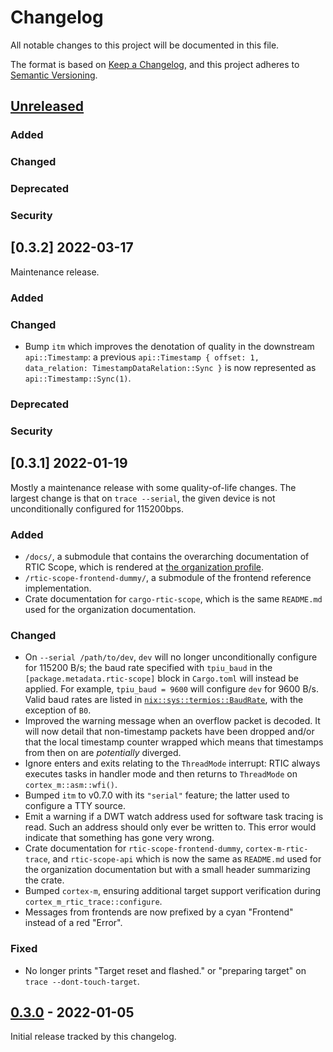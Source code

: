 # Changelog
All notable changes to this project will be documented in this file.

The format is based on [Keep a Changelog](https://keepachangelog.com/en/1.0.0/),
and this project adheres to [Semantic Versioning](https://semver.org/spec/v2.0.0.html).

## [Unreleased]
### Added
### Changed
### Deprecated
### Security

## [0.3.2] 2022-03-17
Maintenance release.

### Added
### Changed
- Bump `itm` which improves the denotation of quality in the downstream `api::Timestamp`: a previous `api::Timestamp { offset: 1, data_relation: TimestampDataRelation::Sync }` is now represented as `api::Timestamp::Sync(1)`.
### Deprecated
### Security

## [0.3.1] 2022-01-19
Mostly a maintenance release with some quality-of-life changes.
The largest change is that on `trace --serial`, the given device is not unconditionally configured for 115200bps.

### Added
- `/docs/`, a submodule that contains the overarching documentation of RTIC Scope, which is rendered at [the organization profile](https://github.com/rtic-scope).
- `/rtic-scope-frontend-dummy/`, a submodule of the frontend reference implementation.
- Crate documentation for `cargo-rtic-scope`, which is the same `README.md` used for the organization documentation.

### Changed
- On `--serial /path/to/dev`, `dev` will no longer unconditionally configure for 115200 B/s; the baud rate specified with `tpiu_baud` in the `[package.metadata.rtic-scope]` block in `Cargo.toml` will instead be applied.
  For example, `tpiu_baud = 9600` will configure `dev` for 9600 B/s.
  Valid baud rates are listed in [`nix::sys::termios::BaudRate`](https://docs.rs/nix/0.23.1/nix/sys/termios/enum.BaudRate.html), with the exception of `B0`.
- Improved the warning message when an overflow packet is decoded.
  It will now detail that non-timestamp packets have been dropped and/or that the local timestamp counter wrapped which means that timestamps from then on are *potentially* diverged.
- Ignore enters and exits relating to the `ThreadMode` interrupt: RTIC always executes tasks in handler mode and then returns to `ThreadMode` on `cortex_m::asm::wfi()`.
- Bumped `itm` to v0.7.0 with its `"serial"` feature; the latter used to configure a TTY source.
- Emit a warning if a DWT watch address used for software task tracing is read. Such an address should only ever be written to. This error would indicate that something has gone very wrong.
- Crate documentation for `rtic-scope-frontend-dummy`, `cortex-m-rtic-trace`, and `rtic-scope-api` which is now the same as `README.md` used for the organization documentation but with a small header summarizing the crate.
- Bumped `cortex-m`, ensuring additional target support verification during `cortex_m_rtic_trace::configure`.
- Messages from frontends are now prefixed by a cyan "Frontend" instead of a red "Error".

### Fixed
- No longer prints "Target reset and flashed." or "preparing target" on `trace --dont-touch-target`.

## [0.3.0] - 2022-01-05
Initial release tracked by this changelog.

[Unreleased]: https://github.com/rtic-scope/cargo-rtic-scope/compare/v0.3.1...HEAD
[v0.3.1]: https://github.com/rtic-scope/cargo-rtic-scope/compare/v0.3.0...v0.3.1
[0.3.0]: https://github.com/rtic-scope/cargo-rtic-scope/releases/tag/v0.3.0
